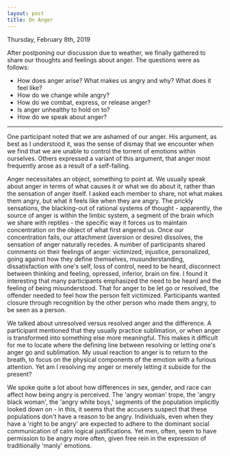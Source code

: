 ```yaml
---
layout: post
title: On Anger
---
```

Thursday, February 8th, 2019 <!--excerpt-->

After postponing our discussion due to weather, we finally gathered to share our thoughts and feelings about anger. The questions were as follows:
- How does anger arise? What makes us angry and why? What does it feel like?
- How do we change while angry?
- How do we combat, express, or release anger?
- Is anger unhealthy to hold on to?
- How do we speak about anger?
_____

One participant noted that we are ashamed of our anger. His argument, as best as I understood it, was the sense of dismay that we encounter when we find that we are unable to control the torrent of emotions within ourselves. Others expressed a variant of this argument, that anger most frequently arose as a result of a self-failing. 

Anger necessitates an object, something to point at. We usually speak about anger in terms of what causes it or what we do about it, rather than the sensation of anger itself. I asked each member to share, not what makes them angry, but what it feels like when they are angry. The prickly sensations, the blacking-out of rational systems of thought - apparently, the source of anger is within the limbic system, a segment of the brain which we share with reptiles - the specific way it forces us to maintain concentration on the object of what first angered us. Once our concentration fails, our attachment (aversion or desire) dissolves, the sensation of anger naturally recedes. A number of participants shared comments on their feelings of anger: victimized, injustice, personalized, going against how they define themselves, musunderstanding, dissatisfaction with one's self, loss of control, need to be heard, disconnect between thinking and feeling, opressed, inferior, brain on fire. I found it interesting that many participants emphasized the need to be heard and the feeling of being misunderstood. That for anger to be let go or resolved, the offender needed to feel how the person felt victimized. Participants wanted closure through recognition by the other person who made them angry, to be seen as a person.

We talked about unresolved versus resolved anger and the difference. A participant mentioned that they usually practice sublimation, or when anger is transformed into something else more meaningful. This makes it difficult for me to locate where the defining line between resolving or letting one's anger go and sublimation. My usual reaction to anger is to return to the breath, to focus on the physical components of the emotion with a furious attention. Yet am I resolving my anger or merely letting it subside for the present? 

We spoke quite a lot about how differences in sex, gender, and race can affect how being angry is perceived. The 'angry woman' trope, the 'angry black woman', the 'angry white boys,' segments of the population implicitly looked down on - in this, it seems that the accusers suspect that these populations don't have a reason to be angry. Individuals, even when they have a 'right to be angry' are expected to adhere to the dominant social communication of calm logical justifications. Yet men, often, seem to have permission to be angry more often, given free rein in the expression of traditionally 'manly' emotions. 
